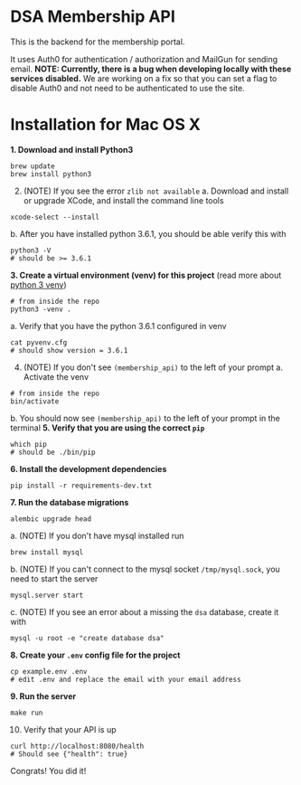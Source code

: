 # DSA Membership API

This is the backend for the membership portal.

It uses Auth0 for authentication / authorization and MailGun for sending email.
**NOTE: Currently, there is a bug when developing locally with these services disabled.**
We are working on a fix so that you can set a flag to disable Auth0 and not need to be authenticated
to use the site.
 
# Installation for Mac OS X

**1. Download and install Python3**
```
brew update
brew install python3
```
2. (NOTE) If you see the error `zlib not available`
  a. Download and install or upgrade XCode, and install the command line tools
  ```
  xcode-select --install
  ```
  b. After you have installed python 3.6.1, you should be able verify this with
  ```
  python3 -V
  # should be >= 3.6.1
  ```
**3. Create a virtual environment (venv) for this project** (read more about [python 3 venv](https://packaging.python.org/installing/#creating-virtual-environments))
```
# from inside the repo
python3 -venv .
```
  a. Verify that you have the python 3.6.1 configured in venv
  ```
  cat pyvenv.cfg
  # should show version = 3.6.1
  ```
4. (NOTE) If you don't see `(membership_api)` to the left of your prompt
  a. Activate the venv
  ```
  # from inside the repo
  bin/activate
  ```
  b. You should now see `(membership_api)` to the left of your prompt in the terminal
**5. Verify that you are using the correct `pip`**
```
which pip
# should be ./bin/pip
```
**6. Install the development dependencies**
```
pip install -r requirements-dev.txt
```
**7. Run the database migrations**
```
alembic upgrade head
```
  a. (NOTE) If you don't have mysql installed run
  ```
  brew install mysql
  ```
  b. (NOTE) If you can't connect to the mysql socket `/tmp/mysql.sock`, you need to start the server
  ```
  mysql.server start
  ```
  c. (NOTE) If you see an error about a missing the `dsa` database, create it with
  ```
  mysql -u root -e "create database dsa"
  ```
**8. Create your `.env` config file for the project**
```
cp example.env .env
# edit .env and replace the email with your email address
```
**9. Run the server**
```
make run
```
10. Verify that your API is up
```
curl http://localhost:8080/health
# Should see {"health": true}
```

Congrats! You did it!

